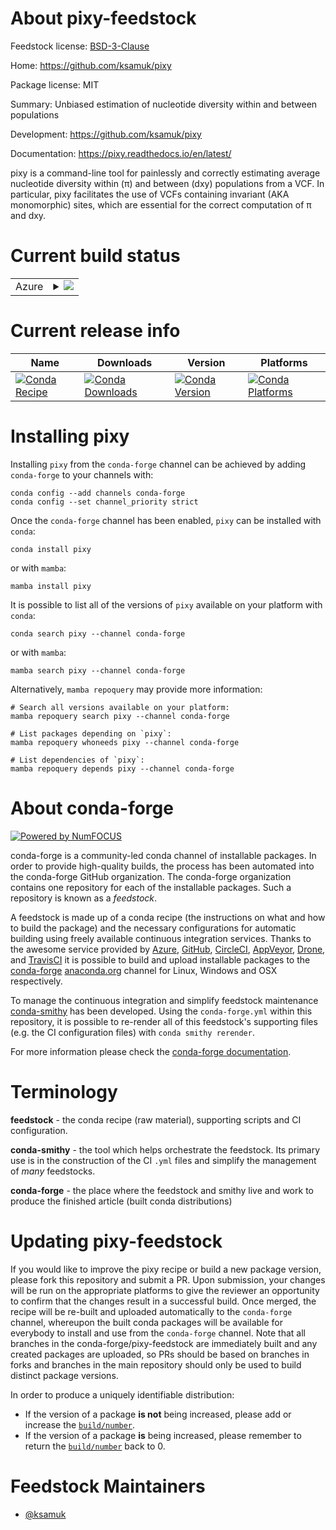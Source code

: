 About pixy-feedstock
====================

Feedstock license: [BSD-3-Clause](https://github.com/conda-forge/pixy-feedstock/blob/main/LICENSE.txt)

Home: https://github.com/ksamuk/pixy

Package license: MIT

Summary: Unbiased estimation of nucleotide diversity within and between populations

Development: https://github.com/ksamuk/pixy

Documentation: https://pixy.readthedocs.io/en/latest/

pixy is a command-line tool for painlessly and correctly estimating
average nucleotide diversity within (π) and between (dxy) populations from a VCF.
In particular, pixy facilitates the use of VCFs containing invariant (AKA monomorphic)
sites, which are essential for the correct computation of π and dxy.


Current build status
====================


<table>
    
  <tr>
    <td>Azure</td>
    <td>
      <details>
        <summary>
          <a href="https://dev.azure.com/conda-forge/feedstock-builds/_build/latest?definitionId=8316&branchName=main">
            <img src="https://dev.azure.com/conda-forge/feedstock-builds/_apis/build/status/pixy-feedstock?branchName=main">
          </a>
        </summary>
        <table>
          <thead><tr><th>Variant</th><th>Status</th></tr></thead>
          <tbody><tr>
              <td>linux_64_numpy1.22python3.8.____cpython</td>
              <td>
                <a href="https://dev.azure.com/conda-forge/feedstock-builds/_build/latest?definitionId=8316&branchName=main">
                  <img src="https://dev.azure.com/conda-forge/feedstock-builds/_apis/build/status/pixy-feedstock?branchName=main&jobName=linux&configuration=linux%20linux_64_numpy1.22python3.8.____cpython" alt="variant">
                </a>
              </td>
            </tr><tr>
              <td>osx_64_numpy1.22python3.8.____cpython</td>
              <td>
                <a href="https://dev.azure.com/conda-forge/feedstock-builds/_build/latest?definitionId=8316&branchName=main">
                  <img src="https://dev.azure.com/conda-forge/feedstock-builds/_apis/build/status/pixy-feedstock?branchName=main&jobName=osx&configuration=osx%20osx_64_numpy1.22python3.8.____cpython" alt="variant">
                </a>
              </td>
            </tr><tr>
              <td>osx_arm64_numpy1.22python3.8.____cpython</td>
              <td>
                <a href="https://dev.azure.com/conda-forge/feedstock-builds/_build/latest?definitionId=8316&branchName=main">
                  <img src="https://dev.azure.com/conda-forge/feedstock-builds/_apis/build/status/pixy-feedstock?branchName=main&jobName=osx&configuration=osx%20osx_arm64_numpy1.22python3.8.____cpython" alt="variant">
                </a>
              </td>
            </tr>
          </tbody>
        </table>
      </details>
    </td>
  </tr>
</table>

Current release info
====================

| Name | Downloads | Version | Platforms |
| --- | --- | --- | --- |
| [![Conda Recipe](https://img.shields.io/badge/recipe-pixy-green.svg)](https://anaconda.org/conda-forge/pixy) | [![Conda Downloads](https://img.shields.io/conda/dn/conda-forge/pixy.svg)](https://anaconda.org/conda-forge/pixy) | [![Conda Version](https://img.shields.io/conda/vn/conda-forge/pixy.svg)](https://anaconda.org/conda-forge/pixy) | [![Conda Platforms](https://img.shields.io/conda/pn/conda-forge/pixy.svg)](https://anaconda.org/conda-forge/pixy) |

Installing pixy
===============

Installing `pixy` from the `conda-forge` channel can be achieved by adding `conda-forge` to your channels with:

```
conda config --add channels conda-forge
conda config --set channel_priority strict
```

Once the `conda-forge` channel has been enabled, `pixy` can be installed with `conda`:

```
conda install pixy
```

or with `mamba`:

```
mamba install pixy
```

It is possible to list all of the versions of `pixy` available on your platform with `conda`:

```
conda search pixy --channel conda-forge
```

or with `mamba`:

```
mamba search pixy --channel conda-forge
```

Alternatively, `mamba repoquery` may provide more information:

```
# Search all versions available on your platform:
mamba repoquery search pixy --channel conda-forge

# List packages depending on `pixy`:
mamba repoquery whoneeds pixy --channel conda-forge

# List dependencies of `pixy`:
mamba repoquery depends pixy --channel conda-forge
```


About conda-forge
=================

[![Powered by
NumFOCUS](https://img.shields.io/badge/powered%20by-NumFOCUS-orange.svg?style=flat&colorA=E1523D&colorB=007D8A)](https://numfocus.org)

conda-forge is a community-led conda channel of installable packages.
In order to provide high-quality builds, the process has been automated into the
conda-forge GitHub organization. The conda-forge organization contains one repository
for each of the installable packages. Such a repository is known as a *feedstock*.

A feedstock is made up of a conda recipe (the instructions on what and how to build
the package) and the necessary configurations for automatic building using freely
available continuous integration services. Thanks to the awesome service provided by
[Azure](https://azure.microsoft.com/en-us/services/devops/), [GitHub](https://github.com/),
[CircleCI](https://circleci.com/), [AppVeyor](https://www.appveyor.com/),
[Drone](https://cloud.drone.io/welcome), and [TravisCI](https://travis-ci.com/)
it is possible to build and upload installable packages to the
[conda-forge](https://anaconda.org/conda-forge) [anaconda.org](https://anaconda.org/)
channel for Linux, Windows and OSX respectively.

To manage the continuous integration and simplify feedstock maintenance
[conda-smithy](https://github.com/conda-forge/conda-smithy) has been developed.
Using the ``conda-forge.yml`` within this repository, it is possible to re-render all of
this feedstock's supporting files (e.g. the CI configuration files) with ``conda smithy rerender``.

For more information please check the [conda-forge documentation](https://conda-forge.org/docs/).

Terminology
===========

**feedstock** - the conda recipe (raw material), supporting scripts and CI configuration.

**conda-smithy** - the tool which helps orchestrate the feedstock.
                   Its primary use is in the construction of the CI ``.yml`` files
                   and simplify the management of *many* feedstocks.

**conda-forge** - the place where the feedstock and smithy live and work to
                  produce the finished article (built conda distributions)


Updating pixy-feedstock
=======================

If you would like to improve the pixy recipe or build a new
package version, please fork this repository and submit a PR. Upon submission,
your changes will be run on the appropriate platforms to give the reviewer an
opportunity to confirm that the changes result in a successful build. Once
merged, the recipe will be re-built and uploaded automatically to the
`conda-forge` channel, whereupon the built conda packages will be available for
everybody to install and use from the `conda-forge` channel.
Note that all branches in the conda-forge/pixy-feedstock are
immediately built and any created packages are uploaded, so PRs should be based
on branches in forks and branches in the main repository should only be used to
build distinct package versions.

In order to produce a uniquely identifiable distribution:
 * If the version of a package **is not** being increased, please add or increase
   the [``build/number``](https://docs.conda.io/projects/conda-build/en/latest/resources/define-metadata.html#build-number-and-string).
 * If the version of a package **is** being increased, please remember to return
   the [``build/number``](https://docs.conda.io/projects/conda-build/en/latest/resources/define-metadata.html#build-number-and-string)
   back to 0.

Feedstock Maintainers
=====================

* [@ksamuk](https://github.com/ksamuk/)

